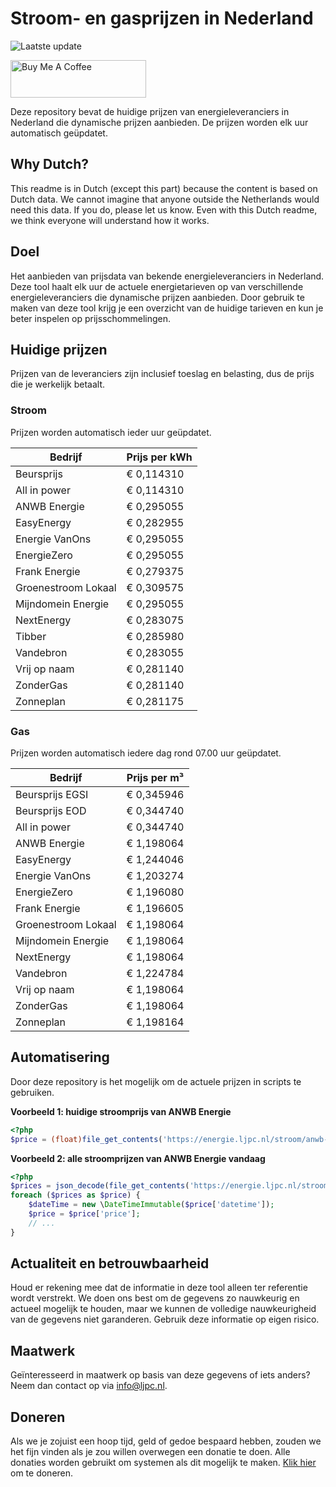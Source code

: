 # Stroom- en gasprijzen in Nederland

![Laatste update](https://img.shields.io/badge/laatste%20update-2025--06--11%2000%3A00%20CET-brightgreen)

<a href="https://www.buymeacoffee.com/Lars-" target="_blank"><img src="https://cdn.buymeacoffee.com/buttons/v2/default-orange.png" alt="Buy Me A Coffee" height="60" style="height: 60px !important;width: 217px !important;" ></a>

Deze repository bevat de huidige prijzen van energieleveranciers in Nederland die dynamische prijzen aanbieden. De prijzen worden elk uur automatisch geüpdatet.

## Why Dutch?

This readme is in Dutch (except this part) because the content is based on Dutch data. We cannot imagine that anyone outside the Netherlands would need this data. If you do, please let us know. Even with this Dutch readme, we think
everyone will understand how it works.

## Doel

Het aanbieden van prijsdata van bekende energieleveranciers in Nederland. Deze tool haalt elk uur de actuele energietarieven op van verschillende energieleveranciers die dynamische prijzen aanbieden. Door gebruik te maken van deze tool
krijg je een overzicht van de huidige tarieven en kun je beter inspelen op prijsschommelingen.

## Huidige prijzen

Prijzen van de leveranciers zijn inclusief toeslag en belasting, dus de prijs die je werkelijk betaalt.

### Stroom

Prijzen worden automatisch ieder uur geüpdatet.

 Bedrijf | Prijs per kWh 
---------|---------------
Beursprijs | € 0,114310
All in power | € 0,114310
ANWB Energie | € 0,295055
EasyEnergy | € 0,282955
Energie VanOns | € 0,295055
EnergieZero | € 0,295055
Frank Energie | € 0,279375
Groenestroom Lokaal | € 0,309575
Mijndomein Energie | € 0,295055
NextEnergy | € 0,283075
Tibber | € 0,285980
Vandebron | € 0,283055
Vrij op naam | € 0,281140
ZonderGas | € 0,281140
Zonneplan | € 0,281175


### Gas

Prijzen worden automatisch iedere dag rond 07.00 uur geüpdatet.

 Bedrijf | Prijs per m³ 
---------|--------------
Beursprijs EGSI | € 0,345946
Beursprijs EOD | € 0,344740
All in power | € 0,344740
ANWB Energie | € 1,198064
EasyEnergy | € 1,244046
Energie VanOns | € 1,203274
EnergieZero | € 1,196080
Frank Energie | € 1,196605
Groenestroom Lokaal | € 1,198064
Mijndomein Energie | € 1,198064
NextEnergy | € 1,198064
Vandebron | € 1,224784
Vrij op naam | € 1,198064
ZonderGas | € 1,198064
Zonneplan | € 1,198164


## Automatisering

Door deze repository is het mogelijk om de actuele prijzen in scripts te gebruiken.

**Voorbeeld 1: huidige stroomprijs van ANWB Energie**

```php
<?php
$price = (float)file_get_contents('https://energie.ljpc.nl/stroom/anwb-energie-nu.txt');

```

**Voorbeeld 2: alle stroomprijzen van ANWB Energie vandaag**

```php
<?php
$prices = json_decode(file_get_contents('https://energie.ljpc.nl/stroom/all-in-power-vandaag.json'),true);
foreach ($prices as $price) {
    $dateTime = new \DateTimeImmutable($price['datetime']);
    $price = $price['price'];
    // ...
}
```

## Actualiteit en betrouwbaarheid

Houd er rekening mee dat de informatie in deze tool alleen ter referentie wordt verstrekt. We doen ons best om de gegevens zo nauwkeurig en actueel mogelijk te houden, maar we kunnen de volledige nauwkeurigheid van de gegevens niet
garanderen. Gebruik deze informatie op eigen risico.

## Maatwerk

Geïnteresseerd in maatwerk op basis van deze gegevens of iets anders? Neem dan contact op
via [info@ljpc.nl](mailto:info@ljpc.nl?subject=Energie%20prijzen).

## Doneren

Als we je zojuist een hoop tijd, geld of gedoe bespaard hebben, zouden we het fijn vinden als je zou willen overwegen een
donatie te doen. Alle donaties worden gebruikt om systemen als dit mogelijk te
maken. [Klik hier](https://www.buymeacoffee.com/Lars-) om te doneren.
